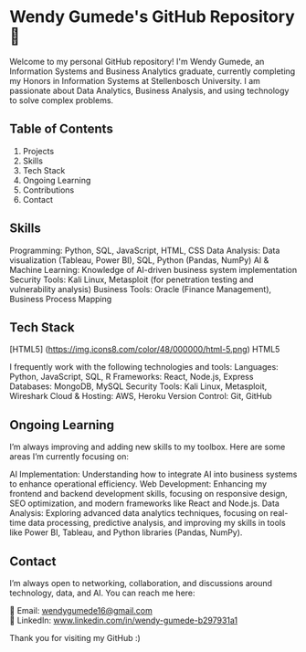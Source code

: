 # Wendy Gumede's GitHub Repository 👋


Welcome to my personal GitHub repository! I'm Wendy Gumede, an Information Systems and Business Analytics graduate, currently completing my Honors in Information Systems at Stellenbosch University. I am passionate about Data Analytics, Business Analysis, and using technology to solve complex problems.

## Table of Contents
<ol>
<li>Projects </li>
<li>Skills </li>
<li>Tech Stack </li>
<li>Ongoing Learning </li>
<li>Contributions </li>
<li>Contact </li>
</ol>


## Skills 
Programming: Python, SQL, JavaScript, HTML, CSS
Data Analysis: Data visualization (Tableau, Power BI), SQL, Python (Pandas, NumPy)
AI & Machine Learning: Knowledge of AI-driven business system implementation
Security Tools: Kali Linux, Metasploit (for penetration testing and vulnerability analysis)
Business Tools: Oracle (Finance Management), Business Process Mapping

## Tech Stack

[HTML5] (https://img.icons8.com/color/48/000000/html-5.png) HTML5  


I frequently work with the following technologies and tools:
Languages: Python, JavaScript, SQL, R
Frameworks: React, Node.js, Express
Databases: MongoDB, MySQL
Security Tools: Kali Linux, Metasploit, Wireshark
Cloud & Hosting: AWS, Heroku
Version Control: Git, GitHub

## Ongoing Learning
I’m always improving and adding new skills to my toolbox. Here are some areas I’m currently focusing on:

AI Implementation: Understanding how to integrate AI into business systems to enhance operational efficiency.
Web Development: Enhancing my frontend and backend development skills, focusing on responsive design, SEO optimization, and modern frameworks like React and Node.js.
Data Analysis: Exploring advanced data analytics techniques, focusing on real-time data processing, predictive analysis, and improving my skills in tools like Power BI, Tableau, and Python libraries (Pandas, NumPy).

## Contact
I’m always open to networking, collaboration, and discussions around technology, data, and AI. You can reach me here:

📧 Email: wendygumede16@gmail.com <br>
💼 LinkedIn: www.linkedin.com/in/wendy-gumede-b297931a1

Thank you for visiting my GitHub :)


